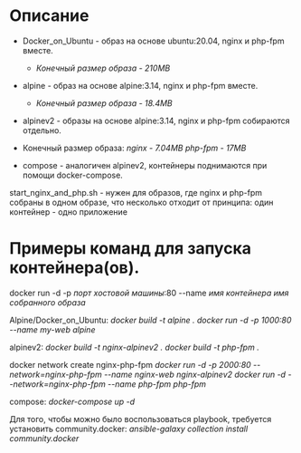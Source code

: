 # Описание
- Docker_on_Ubuntu - образ на основе ubuntu:20.04, nginx и php-fpm вместе.
  - _Конечный размер образа - 210MB_

- alpine - образ на основе alpine:3.14, nginx и php-fpm вместе.
  - _Конечный размер образа - 18.4MB_

- alpinev2 - образы на основе alpine:3.14, nginx и php-fpm собираются отдельно.
 - Конечный размер образа:
   _nginx - 7.04MB_
   _php-fpm - 17MB_

- compose - аналогичен alpinev2, контейнеры поднимаются при помощи docker-compose.

start_nginx_and_php.sh - нужен для образов, где nginx и php-fpm собраны в одном образе, что несколько отходит от принципа: один контейнер - одно приложение 


# Примеры команд для запуска контейнера(ов).

docker run -d -p *порт хостовой машины*:80 --name *имя контейнера* *имя собранного образа*

Alpine/Docker_on_Ubuntu:
_docker build -t alpine .
docker run -d -p 1000:80 --name my-web alpine_

alpinev2:
_docker build -t nginx-alpinev2 .
docker build -t php-fpm ._

docker network create nginx-php-fpm
_docker run -d -p 2000:80 --network=nginx-php-fpm --name nginx-web nginx-alpinev2
docker run -d --network=nginx-php-fpm --name php-fpm php-fpm_

compose:
_docker-compose up -d_

Для того, чтобы можно было воспользоваться playbook, требуется установить community.docker:
_ansible-galaxy collection install community.docker_
